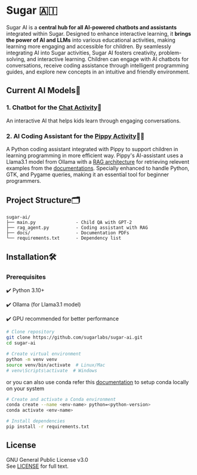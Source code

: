 # Sugar 🇦🇮

Sugar AI is a **central hub for all AI-powered chatbots and assistants** integrated within Sugar. Designed to enhance interactive learning, it **brings the power of AI and LLMs** into various educational activities, making learning more engaging and accessible for children.
By seamlessly integrating AI into Sugar activities, Sugar AI fosters creativity, problem-solving, and interactive learning. Children can engage with AI chatbots for conversations, receive coding assistance through intelligent programming guides, and explore new concepts in an intuitive and friendly environment.

## Current AI Models🤖

### 1. Chatbot for the [Chat Activity](https://github.com/sugarlabs/chat)💬
An interactive AI that helps kids learn through engaging conversations.

### 2. AI Coding Assistant for the [Pippy Activity](https://github.com/sugarlabs/Pippy)👩‍💻
A Python coding assistant integrated with Pippy to support children in learning programming in more efficient way. Pippy's AI-assistant uses a Llama3.1 model from Ollama with a [RAG architecture](https://arxiv.org/pdf/2005.11401) for retrieving relevent examples from the [documentations](https://github.com/sugarlabs/sugar-ai/tree/main/docs). Specially enhanced to handle Python, GTK, and Pygame queries, making it an essential tool for beginner programmers.

## Project Structure🗂️
```
sugar-ai/
├── main.py               - Child QA with GPT-2
├── rag_agent.py          - Coding assistant with RAG
├── docs/                 - Documentation PDFs
└── requirements.txt      - Dependency list
```

## Installation🛠️

### Prerequisites
✔️ Python 3.10+

✔️ Ollama (for Llama3.1 model)

✔️ GPU recommended for better performance

```bash
# Clone repository
git clone https://github.com/sugarlabs/sugar-ai.git
cd sugar-ai
```
```bash
# Create virtual environment
python -m venv venv
source venv/bin/activate  # Linux/Mac
# venv\Scripts\activate  # Windows
```
or you can also use conda refer this [documentation](https://docs.conda.io/projects/conda/en/stable/user-guide/getting-started.html) to setup conda locally on your system 
```bash
# Create and activate a Conda environment
conda create --name <env-name> python=<python-version>
conda activate <env-name>
```
```bash
# Install dependencies
pip install -r requirements.txt
```

## License

GNU General Public License v3.0  
See [LICENSE](COPYING) for full text.
